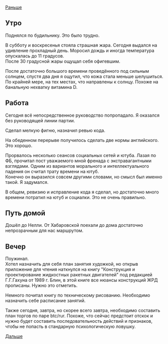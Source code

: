 [Раньше](2021.05.23.md)  
## Утро
Поднялся по будильнику. Это было трудно.

В субботу и воскресенья стояла страшная жара. Сегодня выдался на удивление прохладный день. Моросил дождь и иногда температура опускалась до 11 градусов.  
После 30 градусной жары ощущал себя офигевшим.

После достаточно большого времени проведённого под сильным солнцем, спустя два дня я ощутил, что кожа стала меньше шелушиться. По крайней мере, на тех местах, что направлены к солнцу. Похоже на банальную нехватку витамина D.
## Работа
Сегодня всё непосредственное руководство попропадало. Я оказался без руководящей линии партии.

Сделал мелкую фигню, назначил ревью кода.

На обеденном перерыве получилось сделать две нормы английского. Это хорошо.

Прорвалось несколько сеансов социальных сетей и ютуба. Лазая по ФБ, прочитал пост уважаемого мной френада с экстравагантными взглядами. Одним из вариантов морального и интеллектуального падения он считал трату времени на ютуб.  
Конечно он выразился совсем другими словами, но смысл был именно такой. Я задумался.

В общем, ревизию и исправление кода я сделал, но достаточно много времени потратил на ютуб и социалки. Это не очень правильно.
## Путь домой
Дошёл до Нелли. От Хабаровской поехали до дома достаточно непрозрачным для нас маршрутом.
## Вечер
Поужинал.  
Хотел назначить для себя план занятия художкой, но открыв приложение для чтения наткнулся на книгу "Конструкция и проектирование жидкостных ракетных двигателей" под редакцией Г.Г.Гахуна от 1989 г. Блин, в этой книге все нюансы конструкций ЖРД прописаны. Нужно это отметить.

Немного почитал книгу по техническому рисованию. Необходимо назначить себе расписание занятий.

Также сегодня, завтра, но скорее всего завтра, необходимо составить план торгов по паре btc/rur. Похоже, что сейчас предстоит отскок и нужно будет составить последовательность действий и признаков, чтобы не попасть в стандарную психологическую ловушку.

[Дальше](2021.05.25.md)
